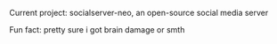 
Current project: socialserver-neo, an open-source social media server

Fun fact: pretty sure i got brain damage or smth

